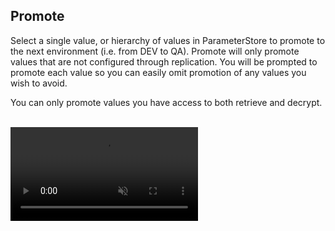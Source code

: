 

## Promote


Select a single value, or hierarchy of values in ParameterStore to promote to the next environment (i.e. from DEV to QA). 
Promote will only promote values that are not configured through replication. You will be prompted to promote 
each value so you can easily omit promotion of any values you wish to avoid.

You can only promote values you have access to both retrieve and decrypt.

<br/>
<video autoplay loop muted class="video"><source src="/images/videos/promote.mp4" type="video/mp4"></video>
<br/>


